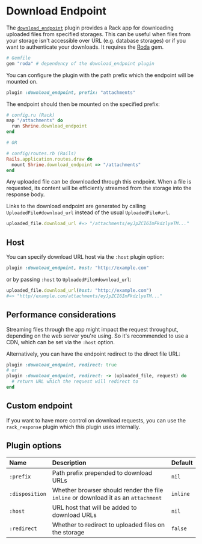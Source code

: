 # Download Endpoint

The [`download_endpoint`][download_endpoint] plugin provides a Rack app for
downloading uploaded files from specified storages. This can be useful when
files from your storage isn't accessible over URL (e.g. database storages) or
if you want to authenticate your downloads. It requires the [Roda] gem.

```rb
# Gemfile
gem "roda" # dependency of the download_endpoint plugin
```

You can configure the plugin with the path prefix which the endpoint will be
mounted on.

```rb
plugin :download_endpoint, prefix: "attachments"
```

The endpoint should then be mounted on the specified prefix:

```rb
# config.ru (Rack)
map "/attachments" do
  run Shrine.download_endpoint
end

# OR

# config/routes.rb (Rails)
Rails.application.routes.draw do
  mount Shrine.download_endpoint => "/attachments"
end
```

Any uploaded file can be downloaded through this endpoint. When a file is
requested, its content will be efficiently streamed from the storage into the
response body.

Links to the download endpoint are generated by calling
`UploadedFile#download_url` instead of the usual `UploadedFile#url`.

```rb
uploaded_file.download_url #=> "/attachments/eyJpZCI6ImFkdzlyeTM..."
```

## Host

You can specify download URL host via the `:host` plugin option:

```rb
plugin :download_endpoint, host: "http://example.com"
```

or by passing `:host` to `UploadedFile#download_url`:

```rb
uploaded_file.download_url(host: "http://example.com")
#=> "http//example.com/attachments/eyJpZCI6ImFkdzlyeTM..."
```

## Performance considerations

Streaming files through the app might impact the request throughput, depending
on the web server you're using. So it's recommended to use a CDN, which can be
set via the `:host` option.

Alternatively, you can have the endpoint redirect to the direct file URL:

```rb
plugin :download_endpoint, redirect: true
# or
plugin :download_endpoint, redirect: -> (uploaded_file, request) do
  # return URL which the request will redirect to
end
```

## Custom endpoint

If you want to have more control on download requests, you can use the
`rack_response` plugin which this plugin uses internally.

## Plugin options

| Name           | Description                                                                       | Default  |
| :--------      | :----------                                                                       | :------  |
| `:prefix`      | Path prefix prepended to download URLs                                            | `nil`    |
| `:disposition` | Whether browser should render the file `inline` or download it as an `attachment` | `inline` |
| `:host`        | URL host that will be added to download URLs                                      | `nil`    |
| `:redirect`    | Whether to redirect to uploaded files on the storage                              | `false`  |

[download_endpoint]: /lib/shrine/plugins/download_endpoint.rb
[Roda]: https://github.com/jeremyevans/roda
